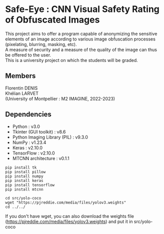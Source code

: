 # Safe-Eye : CNN Visual Safety Rating of Obfuscated Images
This project aims to offer a program capable of anonymizing the sensitive elements of an image according to various image obfuscation processes (pixelating, blurring, masking, etc).  
A measure of security and a measure of the quality of the image can thus be offered to the user.  
This is a university project on which the students will be graded.

## Members
Florentin DENIS  
Khélian LARVET  
(University of Montpellier : M2 IMAGINE, 2022-2023)

## Dependencies
- Python : v3.0
- Tkinter (GUI toolkit) : v8.6
- Python Imaging Library (PIL) : v9.3.0
- NumPy : v1.23.4
- Keras : v2.10.0
- TensorFlow : v2.10.0
- MTCNN architecture : v0.1.1

```console
pip install tk
pip install pillow  
pip install numpy  
pip install keras  
pip install tensorflow
pip install mtcnn

cd src/yolo-coco 
wget "https://pjreddie.com/media/files/yolov3.weights" 
cd ../../
```
If you don't have wget, you can also download the weights file (https://pjreddie.com/media/files/yolov3.weights) and put it in src/yolo-coco